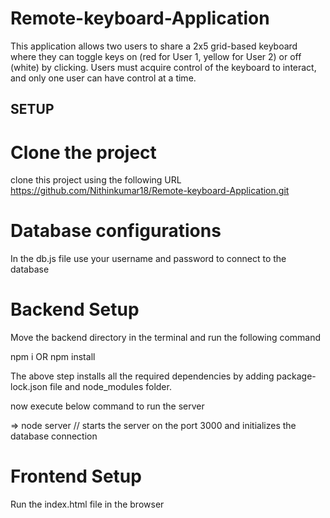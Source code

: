 # Remote-keyboard-Application
This application allows two users to share a 2x5 grid-based keyboard where they can toggle keys on (red for User 1, yellow for User 2) or off (white) by clicking. Users must acquire control of the keyboard to interact, and only one user can have control at a time. 


## SETUP
# Clone the project
clone this project using the following URL 
https://github.com/Nithinkumar18/Remote-keyboard-Application.git

# Database configurations
In the db.js file use your username and password to connect to the database

# Backend Setup
Move the backend directory in the terminal and run the following command

npm i OR npm install

The above step installs all the required dependencies by adding package-lock.json file and node_modules folder.

now execute below command to run the server

=> node server // starts the server on the port 3000 and initializes the database connection

# Frontend Setup
Run the index.html file in the browser



